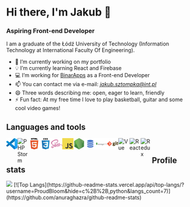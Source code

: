 # Hi there, I'm Jakub 👋
### Aspiring Front-end Developer

I am a graduate of the Łódź University of Technology (Information Technology at International Faculty Of Engineering).

- 🔭 I’m currently working on my portfolio
- :bulb: I’m currently learning React and Firebase
- 💻 I’m working for [BinarApps](https://binarapps.com/) as a Front-end Developer
- 📫 You can contact me via e-mail: *jakub.sztompka@int.pl*
- 😄 Three words describing me: open, eager to learn, friendly
- ⚡ Fun fact: At my free time I love to play basketball, guitar and some cool video games!

## Languages and tools
<img align="left" alt="Visual Studio Code" width="30px" src="https://raw.githubusercontent.com/github/explore/80688e429a7d4ef2fca1e82350fe8e3517d3494d/topics/visual-studio-code/visual-studio-code.png" />
<img align="left" alt="PHP Storm" width="30px" src="https://user-images.githubusercontent.com/34416677/113511404-e026c100-955f-11eb-9fd9-0c786c1ad068.png" />
<img align="left" alt="HTML5" width="30px" src="https://raw.githubusercontent.com/github/explore/80688e429a7d4ef2fca1e82350fe8e3517d3494d/topics/html/html.png" />
<img align="left" alt="CSS3" width="30px" src="https://raw.githubusercontent.com/github/explore/80688e429a7d4ef2fca1e82350fe8e3517d3494d/topics/css/css.png" />
<img align="left" alt="Sass" width="30px" src="https://raw.githubusercontent.com/github/explore/80688e429a7d4ef2fca1e82350fe8e3517d3494d/topics/sass/sass.png" />
<img align="left" alt="JavaScript" width="30px" src="https://raw.githubusercontent.com/github/explore/80688e429a7d4ef2fca1e82350fe8e3517d3494d/topics/javascript/javascript.png" />
<img align="left" alt="Node.js" width="30px" src="https://raw.githubusercontent.com/github/explore/80688e429a7d4ef2fca1e82350fe8e3517d3494d/topics/nodejs/nodejs.png" />
<img align="left" alt="SQL" width="30px" src="https://raw.githubusercontent.com/github/explore/80688e429a7d4ef2fca1e82350fe8e3517d3494d/topics/sql/sql.png" />
<img align="left" alt="MongoDB" width="30px" src="https://raw.githubusercontent.com/github/explore/80688e429a7d4ef2fca1e82350fe8e3517d3494d/topics/mongodb/mongodb.png" />
<img align="left" alt="Git" width="30px" src="https://raw.githubusercontent.com/github/explore/80688e429a7d4ef2fca1e82350fe8e3517d3494d/topics/git/git.png" />
<img align="left" alt="Vue" width="30px" src="https://user-images.githubusercontent.com/34416677/113511366-bec5d500-955f-11eb-8bef-67609480970f.png">
<img align="left" alt="React" width="30px" src="https://user-images.githubusercontent.com/34416677/113511531-8246a900-9560-11eb-9fa2-b54770165b24.png" />
<img align="left" alt="Redux" width="30px" src="https://user-images.githubusercontent.com/34416677/113511445-15cbaa00-9560-11eb-9b08-723c95ba320b.png" />
<br>

## Profile stats
<img src="https://github-readme-stats.vercel.app/api?username=ProudBloom&&show_icons=true&theme=vue&count_private=true">
[![Top Langs](https://github-readme-stats.vercel.app/api/top-langs/?username=ProudBloom&hide=c%2B%2B,python&langs_count=7)](https://github.com/anuraghazra/github-readme-stats)
